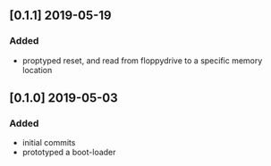 ## [0.1.1] 2019-05-19 
### Added
 - proptyped reset, and read from floppydrive to a specific memory location

## [0.1.0] 2019-05-03
### Added
 - initial commits
 - prototyped a boot-loader


